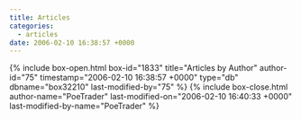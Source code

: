 ```yaml
---
title: Articles
categories:
  - articles
date: 2006-02-10 16:38:57 +0000
---
```

{% include box-open.html box-id="1833" title="Articles by Author" author-id="75" timestamp="2006-02-10 16:38:57 +0000" type="db" dbname="box32210" last-modified-by="75" %}
<navigator /><displaytor mode="list" />
{% include box-close.html author-name="PoeTrader" last-modified-on="2006-02-10 16:40:33 +0000" last-modified-by-name="PoeTrader" %}
